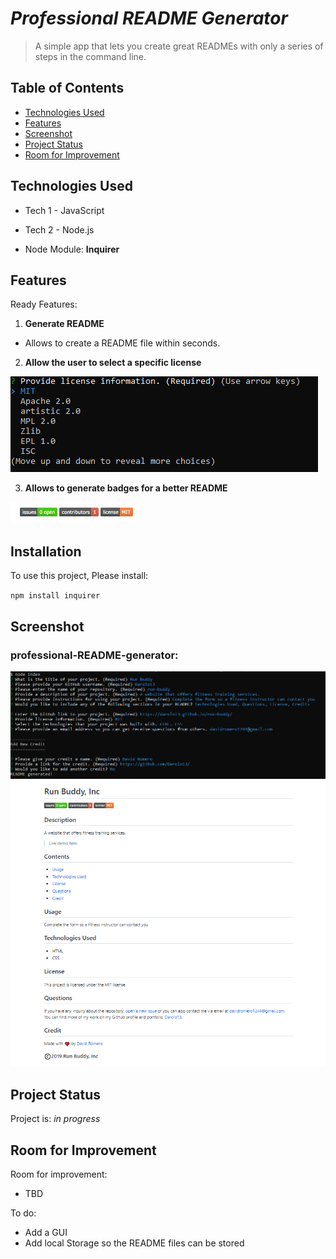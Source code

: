# _Professional README Generator_
> A simple app that lets you create great READMEs with only a series of steps in the command line.

## Table of Contents
* [Technologies Used](#technologies-used)
* [Features](#features)
* [Screenshot](#screenshot)
* [Project Status](#project-status)
* [Room for Improvement](#room-for-improvement)

## Technologies Used
- Tech 1 - JavaScript
- Tech 2 - Node.js

- Node Module: **Inquirer**

## Features
Ready Features:
1. **Generate README**
- Allows to create a README file within seconds.
2. **Allow the user to select a specific license**

![Initial-display](./utils/screenshots/license.png)

3. **Allows to generate badges for a better README**

![Initial-display](./utils/screenshots/badges.png)

## Installation
To use this project, Please install:

`npm install inquirer`

## Screenshot
### professional-README-generator:
![Initial-display](./utils/screenshots/main.png)
![Initial-display](./utils/screenshots/2.png)

## Project Status
Project is: _in progress_


## Room for Improvement
Room for improvement:
- TBD

To do:
- Add a GUI
- Add local Storage so the README files can be stored
